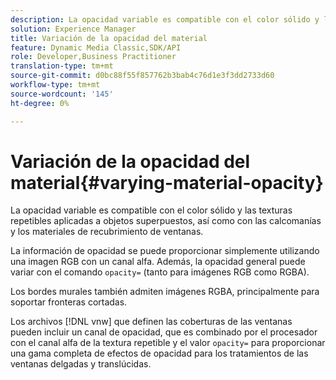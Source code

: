 ```yaml
---
description: La opacidad variable es compatible con el color sólido y las texturas repetibles aplicadas a objetos superpuestos, así como con las calcomanías y los materiales de recubrimiento de ventanas.
solution: Experience Manager
title: Variación de la opacidad del material
feature: Dynamic Media Classic,SDK/API
role: Developer,Business Practitioner
translation-type: tm+mt
source-git-commit: d0bc88f55f857762b3bab4c76d1e3f3dd2733d60
workflow-type: tm+mt
source-wordcount: '145'
ht-degree: 0%

---
```



# Variación de la opacidad del material{#varying-material-opacity}

La opacidad variable es compatible con el color sólido y las texturas repetibles aplicadas a objetos superpuestos, así como con las calcomanías y los materiales de recubrimiento de ventanas.

La información de opacidad se puede proporcionar simplemente utilizando una imagen RGB con un canal alfa. Además, la opacidad general puede variar con el comando `opacity=` (tanto para imágenes RGB como RGBA).

Los bordes murales también admiten imágenes RGBA, principalmente para soportar fronteras cortadas.

Los archivos [!DNL vnw] que definen las coberturas de las ventanas pueden incluir un canal de opacidad, que es combinado por el procesador con el canal alfa de la textura repetible y el valor `opacity=` para proporcionar una gama completa de efectos de opacidad para los tratamientos de las ventanas delgadas y translúcidas.
